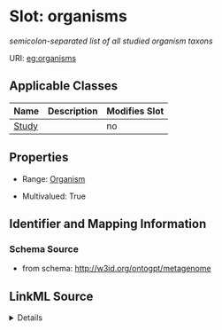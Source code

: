 

# Slot: organisms


_semicolon-separated list of all studied organism taxons_



URI: [eg:organisms](http://w3id.org/ontogpt/environmental-metagenome/organisms)



<!-- no inheritance hierarchy -->





## Applicable Classes

| Name | Description | Modifies Slot |
| --- | --- | --- |
| [Study](Study.md) |  |  no  |







## Properties

* Range: [Organism](Organism.md)

* Multivalued: True





## Identifier and Mapping Information







### Schema Source


* from schema: http://w3id.org/ontogpt/metagenome




## LinkML Source

<details>
```yaml
name: organisms
description: semicolon-separated list of all studied organism taxons
from_schema: http://w3id.org/ontogpt/metagenome
rank: 1000
multivalued: true
alias: organisms
owner: Study
domain_of:
- Study
range: Organism

```
</details>